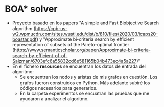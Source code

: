 # BOA* solver

* Proyecto basado en los papers "A simple and Fast Biobjective Search algorithm (https://cpb-us-w2.wpmucdn.com/sites.wustl.edu/dist/b/810/files/2020/03/icaps20-boastar.pdf) y "Approximate bi-criteria search by efficient representation of subsets of the Pareto-optimal frontier (https://www.semanticscholar.org/paper/Approximate-bi-criteria-search-by-efficient-of-of-Salzman/6703efc6a55832cd6e581165b04b473ec4a5a227)"
* En el fichero **resources** se encuentran los datos de entrada del algoritmo:
  * Se encuentran los nodos y aristas de mis grafos en cuestión. Los grafos fueron construidos en Python. Más adelante subiré los códigos necesarios para generarlos.
  * En la carpeta experimentos se encuatran las pruebas que me ayudaron a analizar el algoritmo.

